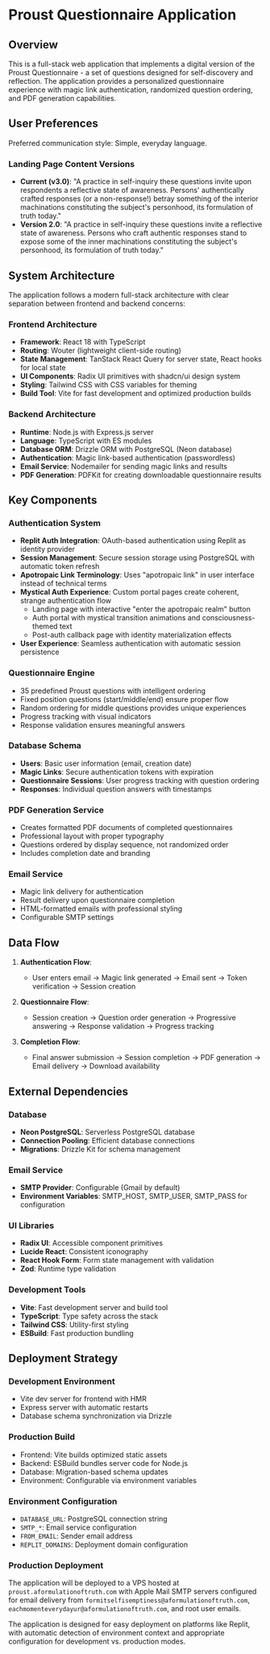# Proust Questionnaire Application

## Overview

This is a full-stack web application that implements a digital version of the Proust Questionnaire - a set of questions designed for self-discovery and reflection. The application provides a personalized questionnaire experience with magic link authentication, randomized question ordering, and PDF generation capabilities.

## User Preferences

Preferred communication style: Simple, everyday language.

### Landing Page Content Versions
- **Current (v3.0)**: "A practice in self-inquiry these questions invite upon respondents a reflective state of awareness. Persons' authentically crafted responses (or a non-response!) betray something of the interior machinations constituting the subject's personhood, its formulation of truth today."
- **Version 2.0**: "A practice in self-inquiry these questions invite a reflective state of awareness. Persons who craft authentic responses stand to expose some of the inner machinations constituting the subject's personhood, its formulation of truth today."

## System Architecture

The application follows a modern full-stack architecture with clear separation between frontend and backend concerns:

### Frontend Architecture
- **Framework**: React 18 with TypeScript
- **Routing**: Wouter (lightweight client-side routing)
- **State Management**: TanStack React Query for server state, React hooks for local state
- **UI Components**: Radix UI primitives with shadcn/ui design system
- **Styling**: Tailwind CSS with CSS variables for theming
- **Build Tool**: Vite for fast development and optimized production builds

### Backend Architecture
- **Runtime**: Node.js with Express.js server
- **Language**: TypeScript with ES modules
- **Database ORM**: Drizzle ORM with PostgreSQL (Neon database)
- **Authentication**: Magic link-based authentication (passwordless)
- **Email Service**: Nodemailer for sending magic links and results
- **PDF Generation**: PDFKit for creating downloadable questionnaire results

## Key Components

### Authentication System
- **Replit Auth Integration**: OAuth-based authentication using Replit as identity provider
- **Session Management**: Secure session storage using PostgreSQL with automatic token refresh
- **Apotropaic Link Terminology**: Uses "apotropaic link" in user interface instead of technical terms
- **Mystical Auth Experience**: Custom portal pages create coherent, strange authentication flow
  - Landing page with interactive "enter the apotropaic realm" button
  - Auth portal with mystical transition animations and consciousness-themed text
  - Post-auth callback page with identity materialization effects
- **User Experience**: Seamless authentication with automatic session persistence

### Questionnaire Engine
- 35 predefined Proust questions with intelligent ordering
- Fixed position questions (start/middle/end) ensure proper flow
- Random ordering for middle questions provides unique experiences
- Progress tracking with visual indicators
- Response validation ensures meaningful answers

### Database Schema
- **Users**: Basic user information (email, creation date)
- **Magic Links**: Secure authentication tokens with expiration
- **Questionnaire Sessions**: User progress tracking with question ordering
- **Responses**: Individual question answers with timestamps

### PDF Generation Service
- Creates formatted PDF documents of completed questionnaires
- Professional layout with proper typography
- Questions ordered by display sequence, not randomized order
- Includes completion date and branding

### Email Service
- Magic link delivery for authentication
- Result delivery upon questionnaire completion
- HTML-formatted emails with professional styling
- Configurable SMTP settings

## Data Flow

1. **Authentication Flow**:
   - User enters email → Magic link generated → Email sent → Token verification → Session creation

2. **Questionnaire Flow**:
   - Session creation → Question order generation → Progressive answering → Response validation → Progress tracking

3. **Completion Flow**:
   - Final answer submission → Session completion → PDF generation → Email delivery → Download availability

## External Dependencies

### Database
- **Neon PostgreSQL**: Serverless PostgreSQL database
- **Connection Pooling**: Efficient database connections
- **Migrations**: Drizzle Kit for schema management

### Email Service
- **SMTP Provider**: Configurable (Gmail by default)
- **Environment Variables**: SMTP_HOST, SMTP_USER, SMTP_PASS for configuration

### UI Libraries
- **Radix UI**: Accessible component primitives
- **Lucide React**: Consistent iconography
- **React Hook Form**: Form state management with validation
- **Zod**: Runtime type validation

### Development Tools
- **Vite**: Fast development server and build tool
- **TypeScript**: Type safety across the stack
- **Tailwind CSS**: Utility-first styling
- **ESBuild**: Fast production bundling

## Deployment Strategy

### Development Environment
- Vite dev server for frontend with HMR
- Express server with automatic restarts
- Database schema synchronization via Drizzle

### Production Build
- Frontend: Vite builds optimized static assets
- Backend: ESBuild bundles server code for Node.js
- Database: Migration-based schema updates
- Environment: Configurable via environment variables

### Environment Configuration
- `DATABASE_URL`: PostgreSQL connection string
- `SMTP_*`: Email service configuration
- `FROM_EMAIL`: Sender email address
- `REPLIT_DOMAINS`: Deployment domain configuration

### Production Deployment
The application will be deployed to a VPS hosted at `proust.aformulationoftruth.com` with Apple Mail SMTP servers configured for email delivery from `formitselfisemptiness@aformulationoftruth.com`, `eachmomenteverydayur@aformulationoftruth.com`, and root user emails.

The application is designed for easy deployment on platforms like Replit, with automatic detection of environment context and appropriate configuration for development vs. production modes.